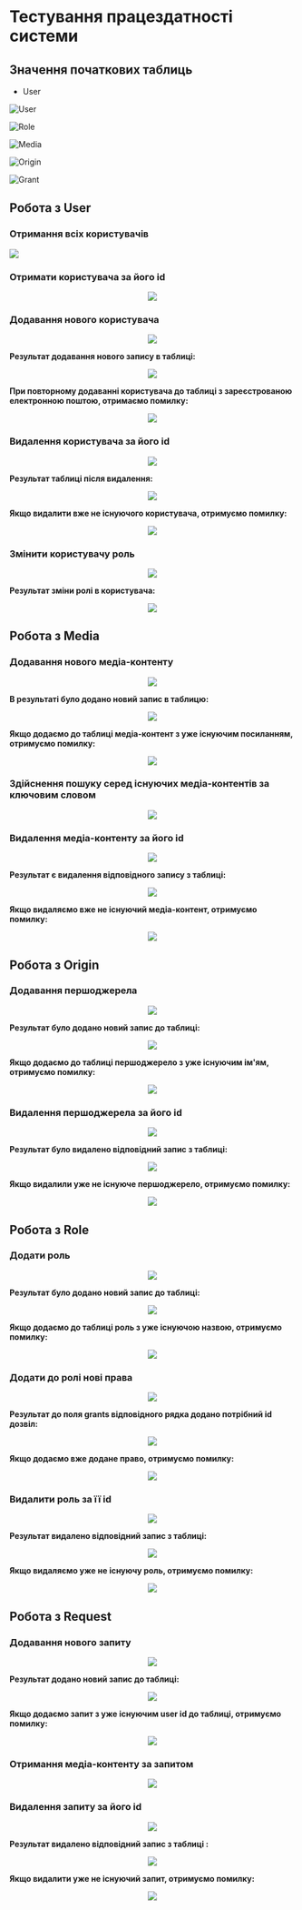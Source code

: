 # Тестування працездатності системи

## Значення початкових таблиць

- User

![User](./resources/table_user.png) 

![Role](./resources/table_role.png)

![Media](./resources/table_media.png)

![Origin](./resources/table_origin.png)

![Grant](./resources/table_grant.png)

## Робота з User

### Отримання всіх користувачів

![](./resources/user/get-all-users.png)


### Отримати користувача за його id

<p align="center">
    <img src="./resources/user/get-user-by-id.png">
</p>

### Додавання нового користувача

<p align="center">
    <img src="./resources/user/add-user.png">
</p>

**Результат додавання нового запису в таблиці:**

<p align="center">
    <img src="./resources/user/add-user-table.png">
</p>

**При повторному додаванні користувача до таблиці з зареєстрованою електронною поштою, отримаємо помилку:**

<p align="center">
    <img src="./resources/user/add-user-error.png">
</p>

### Видалення користувача за його id

<p align="center">
    <img src="./resources/user/delete-user.png">
</p>

**Результат таблиці після видалення:**

<p align="center">
    <img src="./resources/user/delete-user-table.png">
</p>

**Якщо видалити вже не існуючого користувача, отримуємо помилку:**

<p align="center">
    <img src="./resources/user/delete-user-error.png">
</p>

### Змінити користувачу роль

<p align="center">
    <img src="./resources/user/change-user-role.png">
</p>

**Результат зміни ролі в користувача:**

<p align="center">
    <img src="./resources/user/change-user-role-table.png">
</p>

## Робота з Media

### Додавання нового медіа-контенту

<p align="center">
    <img src="./resources/media/add-media.png">
</p>

**В результаті було додано новий запис в таблицю:**

<p align="center">
    <img src="./resources/media/add-media-table.png">
</p>

**Якщо додаємо до таблиці медіа-контент з уже існуючим посиланням, отримуємо помилку:**

<p align="center">
    <img src="./resources/media/add-media-error.png">
</p>

### Здійснення пошуку серед існуючих медіа-контентів за ключовим словом

<p align="center">
    <img src="./resources/media/search-media.png">
</p>

### Видалення медіа-контенту за його id

<p align="center">
    <img src="./resources/media/delete-media.png">
</p>

**Результат є видалення відповідного запису з таблиці:**

<p align="center">
    <img src="./resources/media/delete-media-table.png">
</p>

**Якщо видаляємо вже не існуючий медіа-контент, отримуємо помилку:**

<p align="center">
    <img src="./resources/media/delete-media-error.png">
</p>

## Робота з Origin

### Додавання першоджерела

<p align="center">
    <img src="./resources/origin/add-origin.png">
</p>


**Результат було додано новий запис до таблиці:**


<p align="center">
    <img src="./resources/origin/add-origin-table.png">
</p>

**Якщо додаємо до таблиці першоджерело з уже існуючим ім'ям, отримуємо помилку:**

<p align="center">
    <img src="./resources/origin/add-origin-error.png">
</p>

### Видалення першоджерела за його id

<p align="center">
    <img src="./resources/origin/delete-origin.png">
</p>

**Результат було видалено відповідний запис з таблиці:**

<p align="center">
    <img src="./resources/origin/delete-origin-table.png">
</p>

**Якщо видалили уже не існуюче першоджерело, отримуємо помилку:**

<p align="center">
    <img src="./resources/origin/delete-origin-error.png">
</p>

## Робота з Role

### Додати роль

<p align="center">
    <img src="./resources/role/add-role.png">
</p>

**Результат було додано новий запис до таблиці:**

<p align="center">
    <img src="./resources/role/add-role-result.png">
</p>

**Якщо додаємо до таблиці роль з уже існуючою назвою, отримуємо помилку:**

<p align="center">
    <img src="./resources/role/add-role-error.png">
</p>

### Додати до ролі нові права

<p align="center">
    <img src="./resources/role/add-grant-tto-role.png">
</p>

**Результат до поля grants відповідного рядка додано потрібний id дозвіл:**

<p align="center">
    <img src="./resources/role/add-grant-tto-role-table.png">
</p>

**Якщо додаємо вже додане право, отримуємо помилку:**

<p align="center">
    <img src="./resources/role/add-grant-to-role-error.png">
</p>

### Видалити роль за її id

<p align="center">
    <img src="./resources/role/delete-role.png">
</p>

**Результат видалено відповідний запис  з таблиці:**

<p align="center">
    <img src="./resources/role/delete-role-table.png">
</p>

**Якщо видаляємо уже не існуючу роль, отримуємо помилку:**

<p align="center">
    <img src="./resources/role/delete-role-error.png">
</p>

## Робота з Request

### Додавання нового запиту

<p align="center">
    <img src="./resources/request/add-request.png">
</p>

**Результат додано новий запис до таблиці:**

<p align="center">
    <img src="./resources/request/add-request-table.png">
</p>

**Якщо додаємо запит з уже існуючим user id  до таблиці, отримуємо помилку:**

<p align="center">
    <img src="./resources/request/add-request-error.png">
</p>

### Отримання медіа-контенту за запитом

<p align="center">
    <img src="./resources/request/get-media-by-request.png">
</p>

### Видалення запиту за його id

<p align="center">
    <img src="./resources/request/delete-request.png">
</p>

**Результат видалено відповідний запис з таблиці :**

<p align="center">
    <img src="./resources/request/delete-request-table.png">
</p>

**Якщо видалити уже не існуючий запит, отримуємо помилку:**

<p align="center">
    <img src="./resources/request/delete-request-error.png">
</p>
